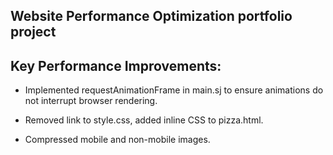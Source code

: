 ## Website Performance Optimization portfolio project

## Key Performance Improvements:

- Implemented requestAnimationFrame in main.sj to ensure animations do not interrupt browser rendering.

- Removed link to style.css, added inline CSS to pizza.html.

- Compressed mobile and non-mobile images.